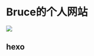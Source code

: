 #  Bruce的个人网站
[![](https://travis-ci.com/2432001677/2432001677.github.io.svg?branch=master)](https://travis-ci.org/2432001677/2432001677.github.io)
## hexo
